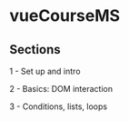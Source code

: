 # vueCourseMS

## Sections

1 - Set up and intro

2 - Basics: DOM interaction

3 - Conditions, lists, loops
